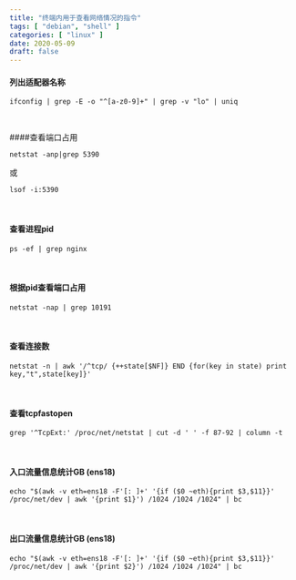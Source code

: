 ```yaml
---
title: "终端内用于查看网络情况的指令"
tags: [ "debian", "shell" ]
categories: [ "linux" ]
date: 2020-05-09
draft: false
---
```


#### 列出适配器名称

`ifconfig | grep -E -o "^[a-z0-9]+" | grep -v "lo" | uniq`

<br>

####查看端口占用

`netstat -anp|grep 5390`

或

`lsof -i:5390`

<br>

#### 查看进程pid

`ps -ef | grep nginx`

<br>

#### 根据pid查看端口占用

`netstat -nap | grep 10191`

<br>

#### 查看连接数

`netstat -n | awk '/^tcp/ {++state[$NF]} END {for(key in state) print key,"t",state[key]}'`

<br>

#### 查看tcpfastopen

`grep '^TcpExt:' /proc/net/netstat | cut -d ' ' -f 87-92 | column -t`

<br>

#### 入口流量信息统计GB (ens18)

`echo "$(awk -v eth=ens18 -F'[: ]+' '{if ($0 ~eth){print $3,$11}}' /proc/net/dev | awk '{print $1}') /1024 /1024 /1024" | bc`

<br>

#### 出口流量信息统计GB (ens18)

`echo "$(awk -v eth=ens18 -F'[: ]+' '{if ($0 ~eth){print $3,$11}}' /proc/net/dev | awk '{print $2}') /1024 /1024 /1024" | bc`

<br>


